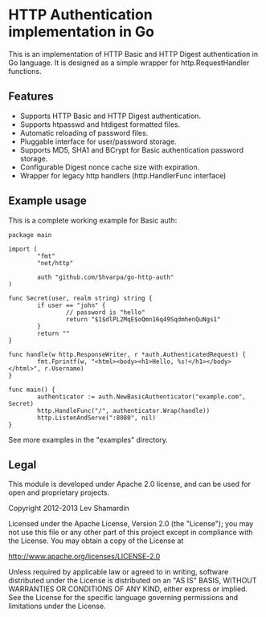 HTTP Authentication implementation in Go
========================================

This is an implementation of HTTP Basic and HTTP Digest authentication
in Go language. It is designed as a simple wrapper for
http.RequestHandler functions.

Features
--------
 
 * Supports HTTP Basic and HTTP Digest authentication.
 * Supports htpasswd and htdigest formatted files.
 * Automatic reloading of password files.
 * Pluggable interface for user/password storage.
 * Supports MD5, SHA1 and BCrypt for Basic authentication password storage.
 * Configurable Digest nonce cache size with expiration.
 * Wrapper for legacy http handlers (http.HandlerFunc interface)
 
Example usage
-------------

This is a complete working example for Basic auth:

    package main

    import (
            "fmt"
            "net/http"

            auth "github.com/Shvarpa/go-http-auth"
    )

    func Secret(user, realm string) string {
            if user == "john" {
                    // password is "hello"
                    return "$1$dlPL2MqE$oQmn16q49SqdmhenQuNgs1"
            }
            return ""
    }

    func handle(w http.ResponseWriter, r *auth.AuthenticatedRequest) {
            fmt.Fprintf(w, "<html><body><h1>Hello, %s!</h1></body></html>", r.Username)
    }

    func main() {
            authenticator := auth.NewBasicAuthenticator("example.com", Secret)
            http.HandleFunc("/", authenticator.Wrap(handle))
            http.ListenAndServe(":8080", nil)
    }

See more examples in the "examples" directory.

Legal
-----

This module is developed under Apache 2.0 license, and can be used for
open and proprietary projects.

Copyright 2012-2013 Lev Shamardin

Licensed under the Apache License, Version 2.0 (the "License"); you
may not use this file or any other part of this project except in
compliance with the License. You may obtain a copy of the License at

http://www.apache.org/licenses/LICENSE-2.0

Unless required by applicable law or agreed to in writing, software
distributed under the License is distributed on an "AS IS" BASIS,
WITHOUT WARRANTIES OR CONDITIONS OF ANY KIND, either express or
implied. See the License for the specific language governing
permissions and limitations under the License.
